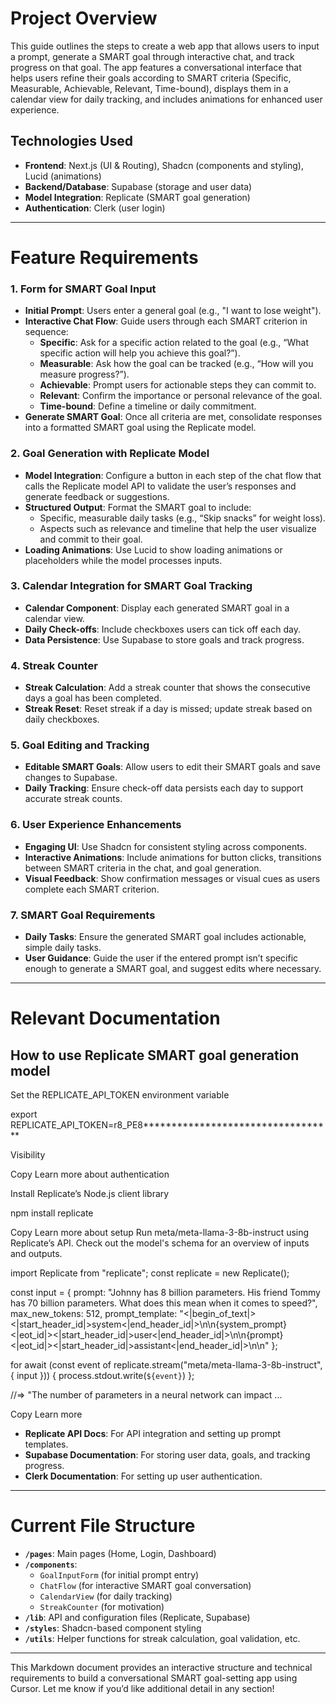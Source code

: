 

# Project Overview
This guide outlines the steps to create a web app that allows users to input a prompt, generate a SMART goal through interactive chat, and track progress on that goal. The app features a conversational interface that helps users refine their goals according to SMART criteria (Specific, Measurable, Achievable, Relevant, Time-bound), displays them in a calendar view for daily tracking, and includes animations for enhanced user experience.

## Technologies Used
- **Frontend**: Next.js (UI & Routing), Shadcn (components and styling), Lucid (animations)
- **Backend/Database**: Supabase (storage and user data)
- **Model Integration**: Replicate (SMART goal generation)
- **Authentication**: Clerk (user login)

---

# Feature Requirements

### 1. Form for SMART Goal Input
   - **Initial Prompt**: Users enter a general goal (e.g., "I want to lose weight").
   - **Interactive Chat Flow**: Guide users through each SMART criterion in sequence:
     - **Specific**: Ask for a specific action related to the goal (e.g., “What specific action will help you achieve this goal?”).
     - **Measurable**: Ask how the goal can be tracked (e.g., “How will you measure progress?”).
     - **Achievable**: Prompt users for actionable steps they can commit to.
     - **Relevant**: Confirm the importance or personal relevance of the goal.
     - **Time-bound**: Define a timeline or daily commitment.
   - **Generate SMART Goal**: Once all criteria are met, consolidate responses into a formatted SMART goal using the Replicate model.

### 2. Goal Generation with Replicate Model
   - **Model Integration**: Configure a button in each step of the chat flow that calls the Replicate model API to validate the user’s responses and generate feedback or suggestions.
   - **Structured Output**: Format the SMART goal to include:
     - Specific, measurable daily tasks (e.g., “Skip snacks” for weight loss).
     - Aspects such as relevance and timeline that help the user visualize and commit to their goal.
   - **Loading Animations**: Use Lucid to show loading animations or placeholders while the model processes inputs.

### 3. Calendar Integration for SMART Goal Tracking
   - **Calendar Component**: Display each generated SMART goal in a calendar view.
   - **Daily Check-offs**: Include checkboxes users can tick off each day.
   - **Data Persistence**: Use Supabase to store goals and track progress.

### 4. Streak Counter
   - **Streak Calculation**: Add a streak counter that shows the consecutive days a goal has been completed.
   - **Streak Reset**: Reset streak if a day is missed; update streak based on daily checkboxes.

### 5. Goal Editing and Tracking
   - **Editable SMART Goals**: Allow users to edit their SMART goals and save changes to Supabase.
   - **Daily Tracking**: Ensure check-off data persists each day to support accurate streak counts.

### 6. User Experience Enhancements
   - **Engaging UI**: Use Shadcn for consistent styling across components.
   - **Interactive Animations**: Include animations for button clicks, transitions between SMART criteria in the chat, and goal generation.
   - **Visual Feedback**: Show confirmation messages or visual cues as users complete each SMART criterion.

### 7. SMART Goal Requirements
   - **Daily Tasks**: Ensure the generated SMART goal includes actionable, simple daily tasks.
   - **User Guidance**: Guide the user if the entered prompt isn’t specific enough to generate a SMART goal, and suggest edits where necessary.

---

# Relevant Documentation
## How to use Replicate SMART goal generation model

Set the REPLICATE_API_TOKEN environment variable

export REPLICATE_API_TOKEN=r8_PE8**********************************

Visibility

Copy
Learn more about authentication

Install Replicate’s Node.js client library

npm install replicate

Copy
Learn more about setup
Run meta/meta-llama-3-8b-instruct using Replicate’s API. Check out the model's schema for an overview of inputs and outputs.

import Replicate from "replicate";
const replicate = new Replicate();

const input = {
    prompt: "Johnny has 8 billion parameters. His friend Tommy has 70 billion parameters. What does this mean when it comes to speed?",
    max_new_tokens: 512,
    prompt_template: "<|begin_of_text|><|start_header_id|>system<|end_header_id|>\n\n{system_prompt}<|eot_id|><|start_header_id|>user<|end_header_id|>\n\n{prompt}<|eot_id|><|start_header_id|>assistant<|end_header_id|>\n\n"
};

for await (const event of replicate.stream("meta/meta-llama-3-8b-instruct", { input })) {
  process.stdout.write(`${event}`)
};

//=> "The number of parameters in a neural network can impact ...

Copy
Learn more
- **Replicate API Docs**: For API integration and setting up prompt templates.
- **Supabase Documentation**: For storing user data, goals, and tracking progress.
- **Clerk Documentation**: For setting up user authentication.

---

# Current File Structure

- **`/pages`**: Main pages (Home, Login, Dashboard)
- **`/components`**:
   - `GoalInputForm` (for initial prompt entry)
   - `ChatFlow` (for interactive SMART goal conversation)
   - `CalendarView` (for daily tracking)
   - `StreakCounter` (for motivation)
- **`/lib`**: API and configuration files (Replicate, Supabase)
- **`/styles`**: Shadcn-based component styling
- **`/utils`**: Helper functions for streak calculation, goal validation, etc.

---

This Markdown document provides an interactive structure and technical requirements to build a conversational SMART goal-setting app using Cursor. Let me know if you’d like additional detail in any section!
